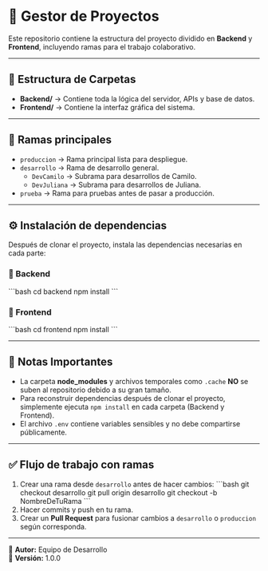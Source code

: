 # 📌 Gestor de Proyectos

Este repositorio contiene la estructura del proyecto dividido en **Backend** y **Frontend**, incluyendo ramas para el trabajo colaborativo.

---

## 🚀 Estructura de Carpetas

- **Backend/** → Contiene toda la lógica del servidor, APIs y base de datos.
- **Frontend/** → Contiene la interfaz gráfica del sistema.

---

## 🌱 Ramas principales

- `produccion` → Rama principal lista para despliegue.
- `desarrollo` → Rama de desarrollo general.
    - `DevCamilo` → Subrama para desarrollos de Camilo.
    - `DevJuliana` → Subrama para desarrollos de Juliana.
- `prueba` → Rama para pruebas antes de pasar a producción.

---

## ⚙️ Instalación de dependencias

Después de clonar el proyecto, instala las dependencias necesarias en cada parte:

### 🔹 Backend
\`\`\`bash
cd backend
npm install
\`\`\`

### 🔹 Frontend
\`\`\`bash
cd frontend
npm install
\`\`\`

---

## 📢 Notas Importantes

- La carpeta **node_modules** y archivos temporales como `.cache` **NO** se suben al repositorio debido a su gran tamaño.
- Para reconstruir dependencias después de clonar el proyecto, simplemente ejecuta `npm install` en cada carpeta (Backend y Frontend).
- El archivo `.env` contiene variables sensibles y no debe compartirse públicamente.

---

## ✅ Flujo de trabajo con ramas

1. Crear una rama desde `desarrollo` antes de hacer cambios:
   \`\`\`bash
   git checkout desarrollo
   git pull origin desarrollo
   git checkout -b NombreDeTuRama
   \`\`\`
2. Hacer commits y push en tu rama.
3. Crear un **Pull Request** para fusionar cambios a `desarrollo` o `produccion` según corresponda.

---

📌 **Autor:** Equipo de Desarrollo  
📅 **Versión:** 1.0.0
